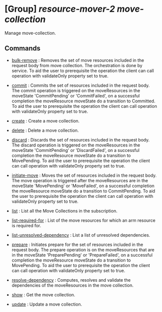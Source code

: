 # [Group] _resource-mover-2 move-collection_

Manage move-collection.

## Commands

- [bulk-remove](/Commands/resource-mover-2/move-collection/_bulk-remove.md)
: Removes the set of move resources included in the request body from move collection. The orchestration is done by service. To aid the user to prerequisite the operation the client can call operation with validateOnly property set to true.

- [commit](/Commands/resource-mover-2/move-collection/_commit.md)
: Commits the set of resources included in the request body. The commit operation is triggered on the moveResources in the moveState 'CommitPending' or 'CommitFailed', on a successful completion the moveResource moveState do a transition to Committed. To aid the user to prerequisite the operation the client can call operation with validateOnly property set to true.

- [create](/Commands/resource-mover-2/move-collection/_create.md)
: Create a move collection.

- [delete](/Commands/resource-mover-2/move-collection/_delete.md)
: Delete a move collection.

- [discard](/Commands/resource-mover-2/move-collection/_discard.md)
: Discards the set of resources included in the request body. The discard operation is triggered on the moveResources in the moveState 'CommitPending' or 'DiscardFailed', on a successful completion the moveResource moveState do a transition to MovePending. To aid the user to prerequisite the operation the client can call operation with validateOnly property set to true.

- [initiate-move](/Commands/resource-mover-2/move-collection/_initiate-move.md)
: Moves the set of resources included in the request body. The move operation is triggered after the moveResources are in the moveState 'MovePending' or 'MoveFailed', on a successful completion the moveResource moveState do a transition to CommitPending. To aid the user to prerequisite the operation the client can call operation with validateOnly property set to true.

- [list](/Commands/resource-mover-2/move-collection/_list.md)
: List all the Move Collections in the subscription.

- [list-required-for](/Commands/resource-mover-2/move-collection/_list-required-for.md)
: List of the move resources for which an arm resource is required for.

- [list-unresolved-dependency](/Commands/resource-mover-2/move-collection/_list-unresolved-dependency.md)
: List a list of unresolved dependencies.

- [prepare](/Commands/resource-mover-2/move-collection/_prepare.md)
: Initiates prepare for the set of resources included in the request body. The prepare operation is on the moveResources that are in the moveState 'PreparePending' or 'PrepareFailed', on a successful completion the moveResource moveState do a transition to MovePending. To aid the user to prerequisite the operation the client can call operation with validateOnly property set to true.

- [resolve-dependency](/Commands/resource-mover-2/move-collection/_resolve-dependency.md)
: Computes, resolves and validate the dependencies of the moveResources in the move collection.

- [show](/Commands/resource-mover-2/move-collection/_show.md)
: Get the move collection.

- [update](/Commands/resource-mover-2/move-collection/_update.md)
: Update a move collection.
